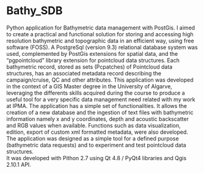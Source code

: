 # Bathy_SDB
Python application for Bathymetric data management with PostGis.
I aimed to create a practical and functional solution for storing and accessing 
high resolution bathymetric and topographic data in an efficient way, using free software (FOSS). 
A PostgreSql (version 9.3) relational database system was used,
complemented by PostGis extensions for spatial data, 
and the “pgpointcloud” library extension for pointcloud data structures. 
Each bathymetric record, stored as sets (Pcpatches) of Pointcloud data structures,
has an associated metadata record describing the campaign/cruise,
QC and other attributes.
This application was developed in the context of a GIS Master degree
in the University of Algarve, leveraging the differents skills 
acquired during the course to produce a useful tool for a 
very specific data management need related with my work at IPMA.
The application has a simple set of functionalities. It allows the creation
of a new database and the ingestion of text files with bathymetric information 
namely x and y coordinates, depth and acoustic backscatter and RGB values 
when available. Functions such as data visualization, edition, export
of custom xml formatted metadata, were also developed.
The application was designed as a simple tool for a defined purpose (bathymetric 
data requests) and to experiment and test pointcloud data structures.  
It was developed with Pithon 2.7 using Qt 4.8 / PyQt4 libraries and Qgis 2.10.1 API. 
